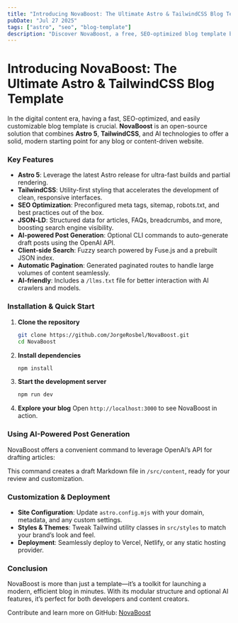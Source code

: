 ```yaml
---
title: "Introducing NovaBoost: The Ultimate Astro & TailwindCSS Blog Template"
pubDate: "Jul 27 2025"
tags: ["astro", "seo", "blog-template"]
description: "Discover NovaBoost, a free, SEO‑optimized blog template built with Astro 5 and TailwindCSS, featuring JSON‑LD and optional AI-powered post generation."
---
```


# Introducing NovaBoost: The Ultimate Astro & TailwindCSS Blog Template

In the digital content era, having a fast, SEO-optimized, and easily customizable blog template is crucial. **NovaBoost** is an open-source solution that combines **Astro 5**, **TailwindCSS**, and AI technologies to offer a solid, modern starting point for any blog or content-driven website.

### Key Features

* **Astro 5**: Leverage the latest Astro release for ultra-fast builds and partial rendering.
* **TailwindCSS**: Utility-first styling that accelerates the development of clean, responsive interfaces.
* **SEO Optimization**: Preconfigured meta tags, sitemap, robots.txt, and best practices out of the box.
* **JSON‑LD**: Structured data for articles, FAQs, breadcrumbs, and more, boosting search engine visibility.
* **AI-powered Post Generation**: Optional CLI commands to auto-generate draft posts using the OpenAI API.
* **Client-side Search**: Fuzzy search powered by Fuse.js and a prebuilt JSON index.
* **Automatic Pagination**: Generated paginated routes to handle large volumes of content seamlessly.
* **AI-friendly**: Includes a `/llms.txt` file for better interaction with AI crawlers and models.

### Installation & Quick Start

1. **Clone the repository**

   ```bash
   git clone https://github.com/JorgeRosbel/NovaBoost.git
   cd NovaBoost
   ```
2. **Install dependencies**

   ```bash
   npm install
   ```
3. **Start the development server**

   ```bash
   npm run dev
   ```
4. **Explore your blog**
   Open `http://localhost:3000` to see NovaBoost in action.

### Using AI-Powered Post Generation

NovaBoost offers a convenient command to leverage OpenAI’s API for drafting articles:


This command creates a draft Markdown file in `/src/content`, ready for your review and customization.

### Customization & Deployment

* **Site Configuration**: Update `astro.config.mjs` with your domain, metadata, and any custom settings.
* **Styles & Themes**: Tweak Tailwind utility classes in `src/styles` to match your brand’s look and feel.
* **Deployment**: Seamlessly deploy to Vercel, Netlify, or any static hosting provider.

### Conclusion

NovaBoost is more than just a template—it’s a toolkit for launching a modern, efficient blog in minutes. With its modular structure and optional AI features, it’s perfect for both developers and content creators.

Contribute and learn more on GitHub: [NovaBoost](https://github.com/JorgeRosbel/NovaBoost)
